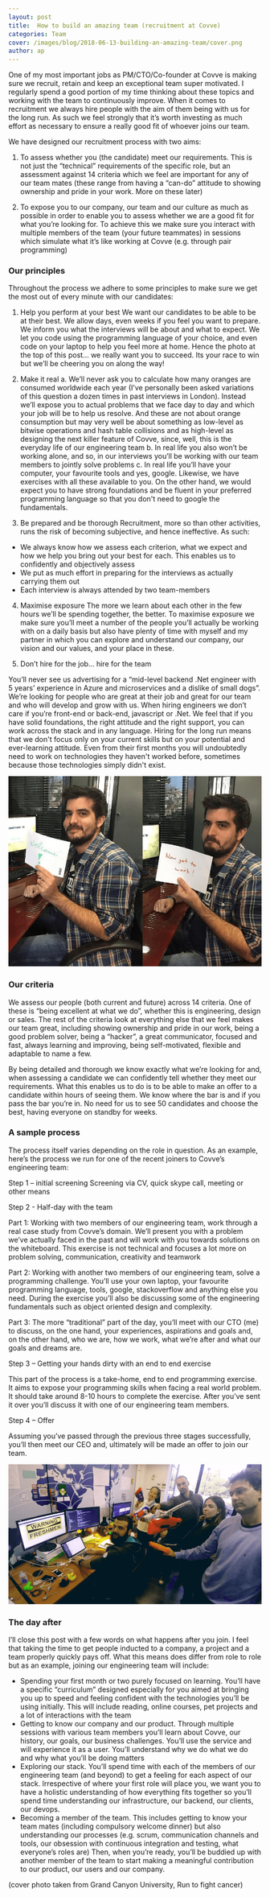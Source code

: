 ```yaml
---
layout: post
title:  How to build an amazing team (recruitment at Covve)
categories: Team
cover: /images/blog/2018-06-13-building-an-amazing-team/cover.png
author: ap	
---
```

One of my most important jobs as PM/CTO/Co-founder at Covve is making sure we recruit, retain and keep an exceptional team super motivated. I regularly spend a good portion of my time thinking about these topics and working with the team to continuously improve.
When it comes to recruitment we always hire people with the aim of them being with us for the long run. As such we feel strongly that it’s worth investing as much effort as necessary to ensure a really good fit of whoever joins our team.
<!--more-->

We have designed our recruitment process with two aims:

1)	To assess whether you (the candidate) meet our requirements. This is not just the “technical” requirements of the specific role, but an assessment against 14 criteria which we feel are important for any of our team mates (these range from having a “can-do” attitude to showing ownership and pride in your work. More on these later)

2)	To expose you to our company, our team and our culture as much as possible in order to enable you to assess whether we are a good fit for what you’re looking for. To achieve this we make sure you interact with multiple members of the team (your future teammates) in sessions which simulate what it’s like working at Covve (e.g. through pair programming)

### Our principles
Throughout the process we adhere to some principles to make sure we get the most out of every minute with our candidates:

1)	Help you perform at your best
We want our candidates to be able to be at their best. We allow days, even weeks if you feel you want to prepare. We inform you what the interviews will be about and what to expect. We let you code using the programming language of your choice, and even code on your laptop to help you feel more at home.
Hence the photo at the top of this post… we really want you to succeed. Its your race to win but we’ll be cheering you on along the way!

2)	Make it real
a.	We’ll never ask you to calculate how many oranges are consumed worldwide each year (I’ve personally been asked variations of this question a dozen times in past interviews in London). Instead we’ll expose you to actual problems that we face day to day and which your job will be to help us resolve. And these are not about orange consumption but may very well be about something as low-level as bitwise operations and hash table collisions and as high-level as designing the next killer feature of Covve, since, well, this is the everyday life of our engineering team
b.	In real life you also won’t be working alone, and so, in our interviews you’ll be working with our team members to jointly solve problems
c.	In real life you’ll have your computer, your favourite tools and yes, google. Likewise, we have exercises with all these available to you. On the other hand, we would expect you to have strong foundations and be fluent in your preferred programming language so that you don't need to google the fundamentals.

3)	Be prepared and be thorough
Recruitment, more so than other activities, runs the risk of becoming subjective, and hence ineffective. As such:
-	We always know how we assess each criterion, what we expect and how we help you bring out your best for each. This enables us to confidently and objectively assess
-	We put as much effort in preparing for the interviews as actually carrying them out
-	Each interview is always attended by two team-members

4)	Maximise exposure
The more we learn about each other in the few hours we’ll be spending together, the better. To maximise exposure we make sure you’ll meet a number of the people you’ll actually be working with on a daily basis but also have plenty of time with myself and my partner in which you can explore and understand our company, our vision and our values, and your place in these.

5)	Don’t hire for the job… hire for the team

You’ll never see us advertising for a “mid-level backend .Net engineer with 5 years’ experience in Azure and microservices and a dislike of small dogs”. We’re looking for people who are great at their job and great for our team and who will develop and grow with us. When hiring engineers we don’t care if you’re front-end or back-end, javascript or .Net. We feel that if you have solid foundations, the right attitude and the right support, you can work across the stack and in any language. Hiring for the long run means that we don't focus only on your current skills but on your potential and ever-learning attitude. Even from their first months you will undoubtedly need to work on technologies they haven't worked before, sometimes because those technologies simply didn't exist.

![iasonas](/images/blog/2018-06-13-building-an-amazing-team/iasonas.png)

### Our criteria
We assess our people (both current and future) across 14 criteria. One of these is “being excellent at what we do”, whether this is engineering, design or sales. The rest of the criteria look at everything else that we feel makes our team great, including showing ownership and pride in our work, being a good problem solver, being a “hacker”, a great communicator, focused and fast, always learning and improving, being self-motivated, flexible and adaptable to name a few.

By being detailed and thorough we know exactly what we’re looking for and, when assessing a candidate we can confidently tell whether they meet our requirements. What this enables us to do is to be able to make an offer to a candidate within hours of seeing them. We know where the bar is and if you pass the bar you’re in. No need for us to see 50 candidates and choose the best, having everyone on standby for weeks.

### A sample process
The process itself varies depending on the role in question. As an example, here’s the process we run for one of the recent joiners to Covve’s engineering team:

Step 1 – initial screening
Screening via CV, quick skype call, meeting or other means

Step 2 - Half-day with the team

Part 1: Working with two members of our engineering team, work through a real case study from Covve’s domain. We’ll present you with a problem we’ve actually faced in the past and will work with you towards solutions on the whiteboard. This exercise is not technical and focuses a lot more on problem solving, communication, creativity and teamwork

Part 2: Working with another two members of our engineering team, solve a programming challenge. You’ll use your own laptop, your favourite programming language, tools, google, stackoverflow and anything else you need. During the exercise you’ll also be discussing some of the engineering fundamentals such as object oriented design and complexity.

Part 3: The more “traditional” part of the day, you’ll meet with our CTO (me) to discuss, on the one hand, your experiences, aspirations and goals and, on the other hand, who we are, how we work, what we’re after and what our goals and dreams are.

Step 3 – Getting your hands dirty with an end to end exercise

This part of the process is a take-home, end to end programming exercise. It aims to expose your programming skills when facing a real world problem. It should take around 8-10 hours to complete the exercise. After you’ve sent it over you’ll discuss it with one of our engineering team members.

Step 4 – Offer

Assuming you’ve passed through the previous three stages successfully, you’ll then meet our CEO and, ultimately will be made an offer to join our team.

![stefanos](/images/blog/2018-06-13-building-an-amazing-team/stefanos.png)

### The day after
I’ll close this post with a few words on what happens after you join. I feel that taking the time to get people inducted to a company, a project and a team properly quickly pays off. What this means does differ from role to role but as an example, joining our engineering team will include:
-	Spending your first month or two purely focused on learning. You’ll have a specific “curriculum” designed especially for you aimed at bringing you up to speed and feeling confident with the technologies you’ll be using initially. This will include reading, online courses, pet projects and a lot of interactions with the team
-	Getting to know our company and our product. Through multiple sessions with various team members you’ll learn about Covve, our history, our goals, our business challenges. You’ll use the service and will experience it as a user. You’ll understand why we do what we do and why what you’ll be doing matters
-	Exploring our stack. You’ll spend time with each of the members of our engineering team (and beyond) to get a feeling for each aspect of our stack. Irrespective of where your first role will place you, we want you to have a holistic understanding of how everything fits together so you’ll spend time understanding our infrastructure, our backend, our clients, our devops.
-	Becoming a member of the team. This includes getting to know your team mates (including compulsory welcome dinner) but also understanding our processes (e.g. scrum, communication channels and tools, our obsession with continuous integration and testing, what everyone’s roles are)
Then, when you’re ready, you’ll be buddied up with another member of the team to start making a meaningful contribution to our product, our users and our company.

(cover photo taken from Grand Canyon University, Run to fight cancer)
